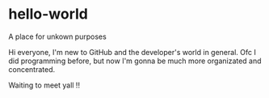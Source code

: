 # hello-world
A place for unkown purposes

Hi everyone, 
I'm new to GitHub and the developer's world in general. Ofc I did programming before, but now I'm gonna be much more organizated and concentrated.

Waiting to meet yall !!
